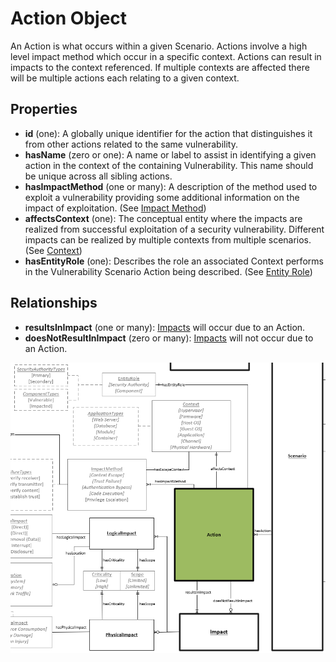 # Action Object

An Action is what occurs within a given Scenario. Actions involve a high level impact method which occur in a specific context. Actions can result in impacts to the context referenced. If multiple contexts are affected there will be multiple actions each relating to a given context.

## Properties

- **id** (one): A globally unique identifier for the action that distinguishes it from other actions related to the same vulnerability.
- **hasName** (zero or one): A name or label to assist in identifying a given action in the context of the containing Vulnerability. This name should be unique across all sibling actions.
- **hasImpactMethod** (one or many): A description of the method used to exploit a vulnerability providing some additional information on the impact of exploitation. (See [Impact Method](../values/impact-method.md))
- **affectsContext** (one): The conceptual entity where the impacts are realized from successful exploitation of a security vulnerability. Different impacts can be realized by multiple contexts from multiple scenarios. (See [Context](../values/context.md))
- **hasEntityRole** (one): Describes the role an associated Context performs in the Vulnerability Scenario Action being described. (See [Entity Role](../values/entity-role.md))

## Relationships

- **resultsInImpact** (one or many): [Impacts](impact.md) will occur due to an Action. 
- **doesNotResultInImpact** (zero or many): [Impacts](impact.md) will not occur due to an Action.

![Action Graph](../figures/graphsnippets/ActionSnippet.png "Action Graph")